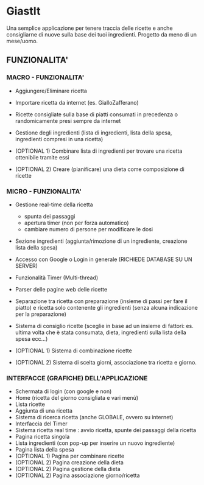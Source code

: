 
# GiastIt
Una semplice applicazione per tenere traccia delle ricette e anche consigliarne di nuove sulla base dei tuoi ingredienti.
Progetto da meno di un mese/uomo.


## FUNZIONALITA'


### MACRO - FUNZIONALITA'

- Aggiungere/Eliminare ricetta
- Importare ricetta da internet (es. GialloZafferano)
- Ricette consigliate sulla base di piatti consumati in precedenza o randomicamente presi sempre da internet
- Gestione degli ingredienti (lista di ingredienti, lista della spesa, ingredienti compresi in una ricetta)

- (OPTIONAL 1) Combinare lista di ingredienti per trovare una ricetta ottenibile tramite essi 
- (OPTIONAL 2) Creare (pianificare) una dieta come composizione di ricette 

### MICRO - FUNZIONALITA'

- Gestione real-time della ricetta
	* spunta dei passaggi
	* apertura timer (non per forza automatico)
	* cambiare numero di persone per modificare le dosi
- Sezione ingredienti (aggiunta/rimozione di un ingrediente, creazione lista della spesa)
- Accesso con Google o Login in generale (RICHIEDE DATABASE SU UN SERVER)
- Funzionalità Timer (Multi-thread)
- Parser delle pagine web delle ricette
- Separazione tra ricetta con preparazione (insieme di passi per fare il piatto) e ricetta solo contenente gli ingredienti (senza alcuna indicazione per la preparazione)
- Sistema di consiglio ricette (sceglie in base ad un insieme di fattori: es. ultima volta che è stata consumata, dieta, ingredienti sulla lista della spesa ecc...)

- (OPTIONAL 1) Sistema di combinazione ricette
- (OPTIONAL 2) Sistema di scelta giorni, associazione tra ricetta e giorno.

### INTERFACCE (GRAFICHE) DELL'APPLICAZIONE

- Schermata di login (con google e non)
- Home (ricetta del giorno consigliata e vari menù)
- Lista ricette
- Aggiunta di una ricetta
- Sistema di ricerca ricetta (anche GLOBALE, ovvero su internet)
- Interfaccia del Timer
- Sistema ricetta real time : avvio ricetta, spunte dei passaggi della ricetta
- Pagina ricetta singola
- Lista ingredienti (con pop-up per inserire un nuovo ingrediente)
- Pagina lista della spesa
- (OPTIONAL 1) Pagina per combinare ricette
- (OPTIONAL 2) Pagina creazione della dieta
- (OPTIONAL 2) Pagina gestione della dieta
- (OPTIONAL 2) Pagina associazione giorno/ricetta
